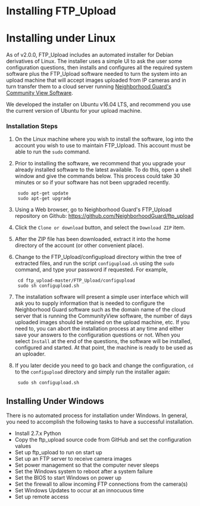 # Installing FTP_Upload
# Installing under Linux

As of v2.0.0, FTP_Upload includes an automated installer for 
Debian derivatives of Linux.
The installer uses a simple UI to ask the user some configuration questions,
then installs and configures
all the required system software plus the FTP_Upload software
needed to turn the system into an upload machine that will accept images
uploaded from IP cameras and in turn transfer them to a cloud server running
[Neighborhood Guard's Community View Software](https://github.com/NeighborhoodGuard/CommunityView).

We developed the installer on Ubuntu v16.04 LTS, and recommend you use the
current version of Ubuntu for your upload machine.

### Installation Steps

1. On the Linux machine where you wish to install the software,
log into the account you wish to use to maintain
FTP_Upload.  This account must be able to run the `sudo` command.

1. Prior to installing the software, we recommend that you upgrade your 
already installed software to the latest available. To do this, open a
shell window and give the commands below. This process could take 30 minutes or
so if your software has not been upgraded recently.

        sudo apt-get update
        sudo apt-get upgrade

1. Using a Web browser, go to Neighborhood Guard's FTP_Upload repository 
on Github:
https://github.com/NeighborhoodGuard/ftp_upload

1. Click the `Clone or download` button, and select the `Download ZIP`
item.

1. After the ZIP file has been downloaded, extract it into the home directory
 of the account 
(or other convenient place).

1. Change to the FTP_Upload/configupload directory within the tree of extracted
files, and run the script `configupload.sh` using the `sudo` command,
and type your password if requested.  For example,

        cd ftp_upload-master/FTP_Upload/configupload
        sudo sh configupload.sh

1. The installation software will present a simple user interface which will
ask you to supply information that is needed to configure the 
Neighborhood Guard software such as the domain name of the cloud server
that is running the CommunityView software, the number of days uploaded images
should be retained on the upload machine, etc. If you need to, you can abort the
installation process at any time and either save your answers to the
configuration questions or not. When you select `Install` at the end of the
questions, the software will be installed, configured and started.
At that point, the machine is ready to be used as an uploader.

1. If you later decide you need to go back and change the configuration, `cd`
to the `configupload` directory and simply run the installer again:

        sudo sh configupload.sh

## Installing Under Windows

There is no automated process for installation under Windows.
In general, you need to accomplish the following tasks to have a successful
installation.
* Install 2.7.x Python
* Copy the ftp_upload source code from GitHub and set the configuration
values
* Set up ftp_upload to run on start up
* Set up an FTP server to receive camera images
* Set power management so that the computer never sleeps
* Set the Windows system to reboot after a system failure
* Set the BIOS to start Windows on power up
* Set the firewall to allow incoming FTP connections from the camera(s)
* Set Windows Updates to occur at an innocuous time
* Set up remote access
